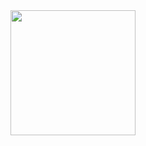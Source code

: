 
<a href="https://github.com/anuraghazra/github-readme-stats">
  <img height=200 align="center" src="https://github-readme-stats.vercel.app/api?username=goriiin" />
</a>
<a href="https://github.com/anuraghazra/convoychat">
  <img height=200 align="center" src="https://github-readme-stats.vercel.app/api/top-langs?username=goriiin&exclude_repo='go-park-mail-ru/2024_2_kotyari'&layout=compact&langs_count=8&card_width=320&hide=HTML,CSS,Makefile />
</a>

